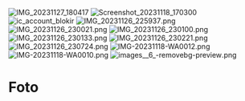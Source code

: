 ![IMG_20231127_180417](https://github.com/lingoting/Foto/assets/150814680/93eba4e1-35ff-4b16-b070-967d16eb9712)
![Screenshot_20231118_170300](https://github.com/lingoting/Foto/assets/150814680/82c7273f-7e32-40e8-b1ab-6c489b00db9d)
![ic_account_blokir](https://github.com/lingoting/Foto/assets/150814680/0965ceea-af23-417c-a740-642dfc85efc4)
![IMG_20231126_225937](https://github.com/lingoting/Foto/assets/150814680/02a740d7-4977-4fd6-83f1-004e5b98007f).png
![IMG_20231126_230021](https://github.com/lingoting/Foto/assets/150814680/925d4a94-9dad-4fbe-9ac9-61cc2a363661).png
![IMG_20231126_230100](https://github.com/lingoting/Foto/assets/150814680/354164b6-fa8a-4c75-bdbc-cef2bd2d09b5).png
![IMG_20231126_230133](https://github.com/lingoting/Foto/assets/150814680/3256de15-cdb5-4b77-9dd4-dc06d3a188f9).png
![IMG_20231126_230221](https://github.com/lingoting/Foto/assets/150814680/9bf358f4-0290-4d73-b21d-84ac87b5c4cf).png
![IMG_20231126_230724](https://github.com/lingoting/Foto/assets/150814680/3d9811e4-e8e2-4851-9328-58427085bcc2).png
![IMG-20231118-WA0012](https://github.com/lingoting/Foto/assets/150814680/159eb7bf-2766-406f-bcd0-2149852dc68f).png
![IMG-20231118-WA0010](https://github.com/lingoting/Foto/assets/150814680/8d052fb8-10d9-4ffc-bc5f-40f3f886ca89).png
![images__6_-removebg-preview](https://github.com/lingoting/Foto/assets/150814680/4616b5e2-6a8e-445b-9ef1-717e19e8fa76).png
# Foto
